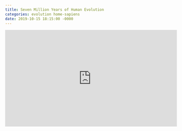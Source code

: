 ```yaml
---
title: Seven Million Years of Human Evolution
categories: evolution home-sapiens
date: 2019-10-15 18:15:00 -0000
---
```

<div><iframe width="560" height="315" src="https://www.youtube-nocookie.com/embed/DZv8VyIQ7YU" frameborder="0" allow="accelerometer; autoplay; encrypted-media; gyroscope; picture-in-picture" allowfullscreen></iframe></div>
